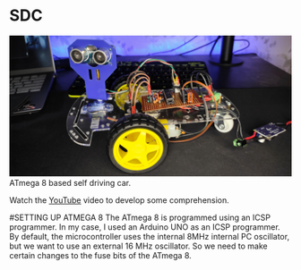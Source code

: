# SDC
![Thumbnail](Thumbnail.jpg)
ATmega 8 based self driving car.

Watch the [YouTube](https://studio.youtube.com/video/CVWcEM45d_U/edit) video to develop some comprehension.

#SETTING UP ATMEGA 8
The ATmega 8 is programmed using an ICSP programmer. In my case, I used an Arduino UNO as an ICSP programmer.
By default, the microcontroller uses the internal 8MHz internal PC oscillator, but we want to use an external 16 MHz oscillator.
So we need to make certain changes to the fuse bits of the ATmega 8.
